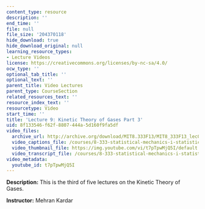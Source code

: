 ```yaml
---
content_type: resource
description: ''
end_time: ''
file: null
file_size: '204370118'
hide_download: true
hide_download_original: null
learning_resource_types:
- Lecture Videos
license: https://creativecommons.org/licenses/by-nc-sa/4.0/
ocw_type: ''
optional_tab_title: ''
optional_text: ''
parent_title: Video Lectures
parent_type: CourseSection
related_resources_text: ''
resource_index_text: ''
resourcetype: Video
start_time: ''
title: 'Lecture 9: Kinetic Theory of Gases Part 3'
uid: 8f133546-f62f-8807-444a-5d160f9fa5df
video_files:
  archive_url: http://archive.org/download/MIT8.333F13/MIT8_333F13_lec09_300k.mp4
  video_captions_file: /courses/8-333-statistical-mechanics-i-statistical-mechanics-of-particles-fall-2013/d6bf248bac35542db5f277036a6ccb01_t7pTpwMjQ5I.vtt
  video_thumbnail_file: https://img.youtube.com/vi/t7pTpwMjQ5I/default.jpg
  video_transcript_file: /courses/8-333-statistical-mechanics-i-statistical-mechanics-of-particles-fall-2013/ae652d51b9555e1c62dbe254ad1f1a70_t7pTpwMjQ5I.pdf
video_metadata:
  youtube_id: t7pTpwMjQ5I
---
```


**Description:** This is the third of five lectures on the Kinetic Theory of Gases.

**Instructor:** Mehran Kardar

